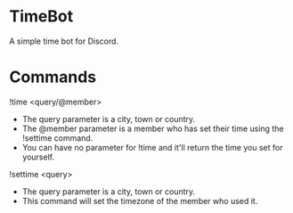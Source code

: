 # TimeBot
A simple time bot for Discord.

# Commands

!time \<query\/@member>
- The query parameter is a city, town or country.
- The @member parameter is a member who has set their time using the !settime command.
- You can have no parameter for !time and it'll return the time you set for yourself.

!settime \<query\>
- The query parameter is a city, town or country.
- This command will set the timezone of the member who used it.

